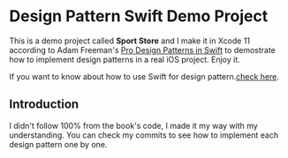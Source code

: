 # Design Pattern Swift Demo Project

This is a demo project called **Sport Store** and I make it in Xcode 11 according to Adam Freeman's [Pro Design Patterns in Swift](https://www.amazon.com/Design-Patterns-Swift-Adam-Freeman/dp/148420395X) to demostrate how to implement design patterns in a real iOS project. Enjoy it.

If you want to know about how to use Swift for design pattern.[check here](https://github.com/hayasilin/design-pattern-swift).

## Introduction

I didn't follow 100% from the book's code, I made it my way with my understanding. You can check my commits to see how to implement each design pattern one by one.

